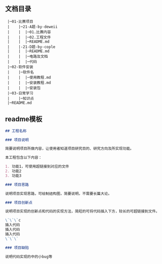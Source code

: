 ## 文档目录
<pre><code> |─01-比赛项目  
 |    |─21-A题-by-deweii  
 |    |  |─01.比赛内容  
 |    |  |─02.工程文件
 |    |  |─README.md  
 |    |-21-D题-by-cople
 |    |  |─README.md  
 |    |  |─电路及文档  
 |    |  |─代码 
 |─02-软件安装  
 |    |─软件名  
 |    |  |─使用教程.md  
 |    |  |─安装教程.md  
 |    |  |─安装包  
 |─03-日常学习  
 |    |─知识点  
 |─README.md  
</code></pre>

## readme模板

```md
## 工程名称

### 项目说明

简要说明项目所做内容，让使用者知道项目研究目的、研究方向及所实现功能。

本工程包含以下内容：

1. 功能1，可使用超链接到对应的文件
2. 功能2
3. 功能3

### 项目思路

说明项目实现思路，可绘制结构图，简要说明，不需要长篇大论。

### 项目创新点

说明项目实现的创新点和代码的实现方法，简短的可将代码插入下方，较长的可超链接到文件。

\`\`\`c
插入代码
插入代码
插入代码
\`\`\`

### 项目缺陷

说明代码实现的中的小bug等

```